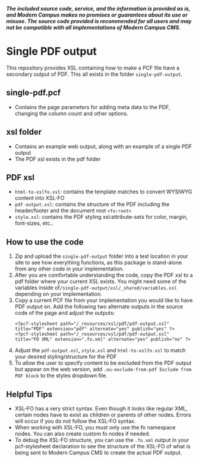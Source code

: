 ﻿***The included source code, service, and the information is provided as is, and Modern Campus makes no promises or guarantees about its use or misuse. The source code provided is recommended for all users and may not be compatible with all implementations of Modern Campus CMS.***
# Single PDF output
This repository provides XSL containing how to make a PCF file have a secondary output of PDF. This all exists in the folder `single-pdf-output`.
## single-pdf.pcf
- Contains the page parameters for adding meta data to the PDF, changing the column count and other options.
## xsl folder
- Contains an example web output, along with an example of a single PDF output
- The PDF xsl exists in the pdf folder
## PDF xsl
- `html-to-xslfo.xsl`: contains the template matches to convert WYSIWYG content into XSL-FO
- `pdf-output.xsl`: contains the structure of the PDF including the header/footer and the document root `<fo:root>`
- `style.xsl`: contains the PDF styling xsl:attribute-sets for color, margin, font-sizes, etc..
## How to use the code
1. Zip and upload the `single-pdf-output` folder into a test location in your site to see how everything functions, as this package is stand-alone from any other code in your implementation.
2. After you are comfortable understanding the code, copy the PDF xsl to a pdf folder where your current XSL exists. You might need some of the variables inside of`/single-pdf-output/xsl/_shared/variables.xsl` depending on your implementation.
3. Copy a current PCF file from your implementation you would like to have PDF output on. Add the following two alternate outputs in the source code of the page and adjust the outputs:
	```
	<?pcf-stylesheet path="/_resources/xsl/pdf/pdf-output.xsl" title="PDF" extension="pdf" alternate="yes" publish="yes" ?>
	<?pcf-stylesheet path="/_resources/xsl/pdf/pdf-output.xsl" title="FO XML" extension=".fo.xml" alternate="yes" publish="no" ?>
	```
4. Adjust the `pdf-output.xsl`, `style.xsl` and `html-to-xslfo.xsl` to match your desired styling/structure for the PDF
5. To allow the user to specify content to be excluded from the PDF output but appear on the web version, add `.ou-exclude-from-pdf Exclude from PDF block` to the styles dropdown file.
## Helpful Tips
- XSL-FO has a very strict syntax. Even though it looks like regular XML, certain nodes have to exist as children or parents of other nodes. Errors will occur if you do not follow the XSL-FO syntax.
- When working with XSL-FO, you must only use the fo namespace nodes. You can also create custom fo nodes if needed.
- To debug the XSL-FO structure, you can use the `.fo.xml` output in your pcf-stylesheet declaration to see the structure of the XSL-FO of what is being sent to Modern Campus CMS to create the actual PDF output.